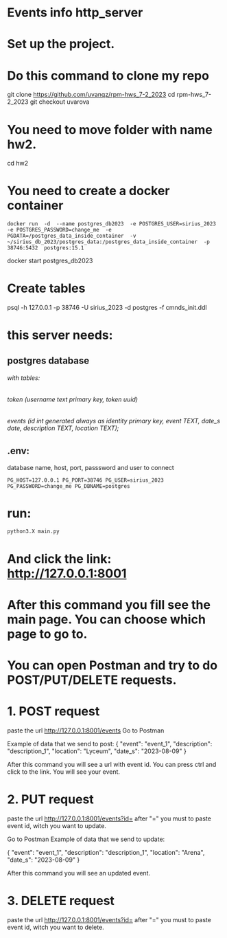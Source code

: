 # Events info http_server

# Set up the project.

# Do this command to clone my repo
git clone https://github.com/uvanqz/rpm-hws_7-2_2023
cd rpm-hws_7-2_2023
git checkout uvarova

# You need to move folder with name hw2.
cd hw2

# You need to create a docker container

`docker run  -d 
        --name postgres_db2023 
        -e POSTGRES_USER=sirius_2023 
        -e POSTGRES_PASSWORD=change_me 
        -e PGDATA=/postgres_data_inside_container 
        -v ~/sirius_db_2023/postgres_data:/postgres_data_inside_container 
        -p 38746:5432 
        postgres:15.1`

docker start postgres_db2023

# Create tables

psql -h 127.0.0.1 -p 38746 -U sirius_2023 -d postgres -f cmnds_init.ddl

# this server needs:

## postgres database
###### with tables: 
###### token (username text primary key, token uuid)
######  events (id int generated always as identity primary key, event TEXT, date_s date, description TEXT, location TEXT);

## .env:
database name, host, port, passsword and user to connect 

`PG_HOST=127.0.0.1
PG_PORT=38746
PG_USER=sirius_2023
PG_PASSWORD=change_me
PG_DBNAME=postgres`

# run:
    python3.X main.py

# And click the link: http://127.0.0.1:8001

# After this command you fill see the main page. You can choose which page to go to.

# You can open Postman and try to do POST/PUT/DELETE requests. 

# 1. POST request
paste the url http://127.0.0.1:8001/events
Go to Postman

Example of data that we send to post:
{
    "event": "event_1",
    "description": "description_1",
    "location": "Lyceum",
    "date_s": "2023-08-09"
}

After this command you will see a url with event id. You can press ctrl and click to the link. You will see your event.

# 2. PUT request
paste the url http://127.0.0.1:8001/events?id= after "=" you must to paste event id, witch you want to update.

Go to Postman
Example of data that we send to update:

{
    "event": "event_1",
    "description": "description_1",
    "location": "Arena",
    "date_s": "2023-08-09"
}

After this command you will see an updated event.

# 3. DELETE request
paste the url http://127.0.0.1:8001/events?id= after "=" you must to paste event id, witch you want to delete.
